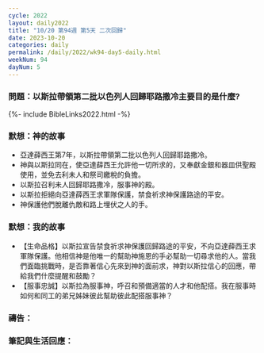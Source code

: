```yaml
---
cycle: 2022
layout: daily2022
title: "10/20 第94週 第5天 二次回歸"
date: 2023-10-20
categories: daily
permalink: /daily/2022/wk94-day5-daily.html
weekNum: 94
dayNum: 5
---
```


### 問題：以斯拉帶領第二批以色列人回歸耶路撒冷主要目的是什麼?
 
{%- include BibleLinks2022.html -%}

### 默想：神的故事
+ 亞達薛西王第7年，以斯拉帶領第二批以色列人回歸耶路撒冷。
+ 神與以斯拉同在，使亞達薛西王允許他一切所求的，又奉獻金銀和器皿供聖殿使用，並免去利未人和祭司繳稅的負擔。
+ 以斯拉召利未人回歸耶路撒冷，服事神的殿。
+ 以斯拉拒絕向亞達薛西王求軍隊保護，禁食祈求神保護路途的平安。
+ 神保護他們脫離仇敵和路上埋伏之人的手。

### 默想：我的故事
+ 【生命品格】以斯拉宣告禁食祈求神保護回歸路途的平安，不向亞達薛西王求軍隊保護。他相信神是他唯一的幫助神施恩的手必幫助一切尋求他的人。當我們面臨挑戰時，是否靠著信心先來到神的面前求，神對以斯拉信心的回應，帶給我們什麼提醒和鼓勵？
+ 【服事忠誠】以斯拉為服事神，呼召和預備適當的人才和他配搭。我在服事時如何和同工的弟兄姊妹彼此幫助彼此配搭服事神？

### 禱告：

### 筆記與生活回應：
